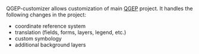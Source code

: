 QGEP-customizer allows customization of main [QGEP](https://github.com/QGEP) project.
It handles the following changes in the project:
- coordinate reference system
- translation (fields, forms, layers, legend, etc.)
- custom symbology
- additional background layers
